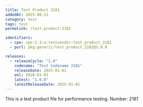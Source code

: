 ```yaml
---
title: Test Product 2181
addedAt: 2025-08-21
category: test
tags: test
permalink: /test-product-2181

identifiers:
  - cpe: cpe:2.3:a:testvendor:test_product_2181
  - purl: pkg:generic/test_product_2181@1.0.0

releases:
  - releaseCycle: "1.0"
    codename: "Test Codename 2181"
    releaseDate: 2025-01-01
    eol: 2026-01-01
    latest: "1.0.0"
    latestReleaseDate: 2025-01-01
---
```


This is a test product file for performance testing. Number: 2181
